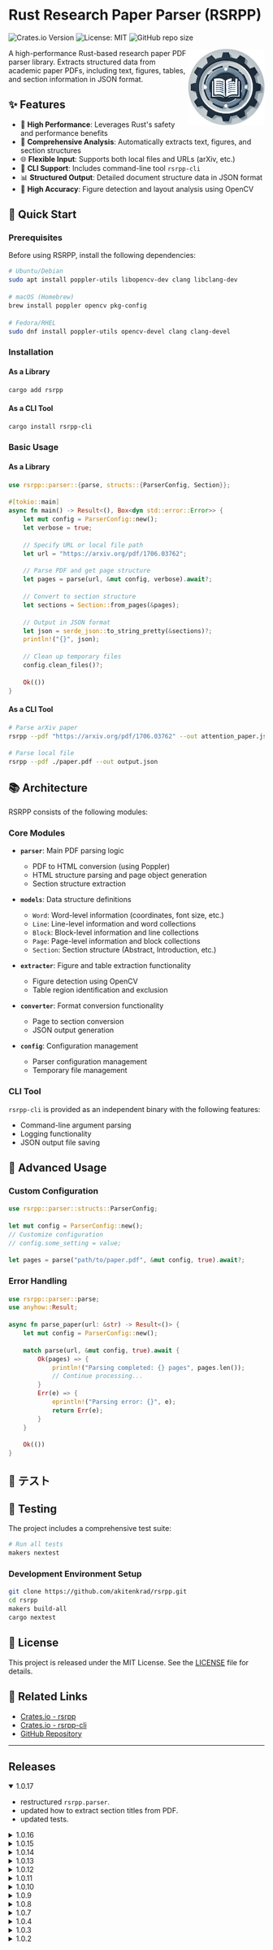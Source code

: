 # Rust Research Paper Parser (RSRPP)

![Crates.io Version](https://img.shields.io/crates/v/rsrpp?style=flat-square)
![License: MIT](https://img.shields.io/crates/l/rsrpp?style=flat-square)
![GitHub repo size](https://img.shields.io/github/repo-size/akitenkrad/rsrpp?style=flat-square)

<img src="LOGO.png" alt="RSRPP Logo" width="150" height="150" align="right"/>

A high-performance Rust-based research paper PDF parser library. Extracts structured data from academic paper PDFs, including text, figures, tables, and section information in JSON format.

## ✨ Features

- 🚀 **High Performance**: Leverages Rust's safety and performance benefits
- 📄 **Comprehensive Analysis**: Automatically extracts text, figures, and section structures
- 🌐 **Flexible Input**: Supports both local files and URLs (arXiv, etc.)
- 🔧 **CLI Support**: Includes command-line tool `rsrpp-cli`
- 📊 **Structured Output**: Detailed document structure data in JSON format
- 🎯 **High Accuracy**: Figure detection and layout analysis using OpenCV

## 🚀 Quick Start

### Prerequisites

Before using RSRPP, install the following dependencies:

```bash
# Ubuntu/Debian
sudo apt install poppler-utils libopencv-dev clang libclang-dev

# macOS (Homebrew)
brew install poppler opencv pkg-config

# Fedora/RHEL
sudo dnf install poppler-utils opencv-devel clang clang-devel
```

### Installation

#### As a Library

```bash
cargo add rsrpp
```

#### As a CLI Tool

```bash
cargo install rsrpp-cli
```

### Basic Usage

#### As a Library

```rust
use rsrpp::parser::{parse, structs::{ParserConfig, Section}};

#[tokio::main]
async fn main() -> Result<(), Box<dyn std::error::Error>> {
    let mut config = ParserConfig::new();
    let verbose = true;
    
    // Specify URL or local file path
    let url = "https://arxiv.org/pdf/1706.03762";
    
    // Parse PDF and get page structure
    let pages = parse(url, &mut config, verbose).await?;
    
    // Convert to section structure
    let sections = Section::from_pages(&pages);
    
    // Output in JSON format
    let json = serde_json::to_string_pretty(&sections)?;
    println!("{}", json);
    
    // Clean up temporary files
    config.clean_files()?;
    
    Ok(())
}
```

#### As a CLI Tool

```bash
# Parse arXiv paper
rsrpp --pdf "https://arxiv.org/pdf/1706.03762" --out attention_paper.json --verbose

# Parse local file
rsrpp --pdf ./paper.pdf --out output.json
```

## 📚 Architecture

RSRPP consists of the following modules:

### Core Modules

- **`parser`**: Main PDF parsing logic
  - PDF to HTML conversion (using Poppler)
  - HTML structure parsing and page object generation
  - Section structure extraction

- **`models`**: Data structure definitions
  - `Word`: Word-level information (coordinates, font size, etc.)
  - `Line`: Line-level information and word collections
  - `Block`: Block-level information and line collections  
  - `Page`: Page-level information and block collections
  - `Section`: Section structure (Abstract, Introduction, etc.)

- **`extracter`**: Figure and table extraction functionality
  - Figure detection using OpenCV
  - Table region identification and exclusion

- **`converter`**: Format conversion functionality
  - Page to section conversion
  - JSON output generation

- **`config`**: Configuration management
  - Parser configuration management
  - Temporary file management

### CLI Tool

`rsrpp-cli` is provided as an independent binary with the following features:

- Command-line argument parsing
- Logging functionality
- JSON output file saving

## 🔧 Advanced Usage

### Custom Configuration

```rust
use rsrpp::parser::structs::ParserConfig;

let mut config = ParserConfig::new();
// Customize configuration
// config.some_setting = value;

let pages = parse("path/to/paper.pdf", &mut config, true).await?;
```

### Error Handling

```rust
use rsrpp::parser::parse;
use anyhow::Result;

async fn parse_paper(url: &str) -> Result<()> {
    let mut config = ParserConfig::new();
    
    match parse(url, &mut config, true).await {
        Ok(pages) => {
            println!("Parsing completed: {} pages", pages.len());
            // Continue processing...
        }
        Err(e) => {
            eprintln!("Parsing error: {}", e);
            return Err(e);
        }
    }
    
    Ok(())
}
```

## 🧪 テスト

## 🧪 Testing

The project includes a comprehensive test suite:

```bash
# Run all tests
makers nextest
```

### Development Environment Setup

```bash
git clone https://github.com/akitenkrad/rsrpp.git
cd rsrpp
makers build-all
cargo nextest
```

## 📄 License

This project is released under the MIT License. See the [LICENSE](LICENSE) file for details.

## 🔗 Related Links

- [Crates.io - rsrpp](https://crates.io/crates/rsrpp)
- [Crates.io - rsrpp-cli](https://crates.io/crates/rsrpp-cli)
- [GitHub Repository](https://github.com/akitenkrad/rsrpp)

---

## Releases

<details open>
<summary>1.0.17</summary>

- restructured `rsrpp.parser`.
- updated how to extract section titles from PDF.
- updated tests.

</details>

<details>
<summary>1.0.16</summary>

- removed `init_logger` form `rsrpp`.

</details>

<details>
<summary>1.0.15</summary>

- fixed typo.
- introdeced `tracing` logger.

</details>

<details>
<summary>1.0.14</summary>

- Updated `rsrpp` version for `rsrpp-cli`.

</details>

<details>
<summary>1.0.13</summary>

- Updated dependencies.
- removed build.sh because it requires sudo when installing the crate.

</details>

<details>
<summary>1.0.12</summary>

- Fixed a bug: remove unused `println!`.

</details>

<details>
<summary>1.0.11</summary>

- Fixed a bug in xml loop to finish when the file reaches to end.

</details>

<details>
<summary>1.0.10</summary>

- Added verbose mode.
- Fixed a bug in the process extracting page number.

</details>

<details>
<summary>1.0.9</summary>

- Updated: implemented new errors to handle invalid URLs.

</details>

<details>
<summary>1.0.8</summary>

- Updated: The max retry time for saving PDF files has been increased.

</details>

<details>
<summary>1.0.7</summary>

- Fix bugs: After converting to PDF, the program now waits until processing is complete.

</details>

<details>
<summary>1.0.4</summary>

- Fixed bugs in `get_pdf_info`.
- Made minor improvements.

</details>

<details>
<summary>1.0.3</summary>

- Added cli -> [rsrpp-cli](https://crates.io/crates/rsrpp-cli).

</details>

<details>
<summary>1.0.2</summary>

- Updated the `Section` module. `content: String` was replaced by `content: Vec<TextBlock>`.

</details>
